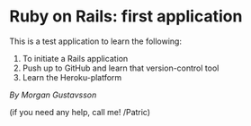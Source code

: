 # Ruby on Rails: first application

This is a test application to learn the following:

1) To initiate a Rails application
2) Push up to GitHub and learn that version-control tool
3) Learn the Heroku-platform

*By Morgan Gustavsson*

(if you need any help, call me! /Patric)
